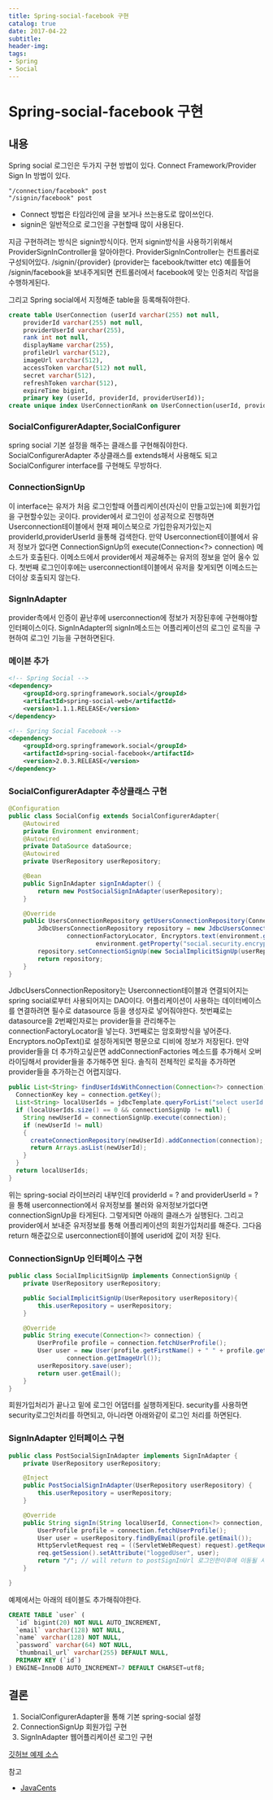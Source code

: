 ```yaml
---
title: Spring-social-facebook 구현
catalog: true
date: 2017-04-22
subtitle:
header-img:
tags:
- Spring
- Social
---
```

# Spring-social-facebook 구현
## 내용
Spring social 로그인은 두가지 구현 방법이 있다. Connect Framework/Provider Sign In 방법이 있다.

```
"/connection/facebook" post
"/signin/facebook" post
```

* Connect 방법은 타임라인에 글을 보거나 쓰는용도로 많이쓰인다.
* signin은 일반적으로 로그인을 구현할때 많이 사용된다.

지금 구현하려는 방식은 signin방식이다.
먼저 signin방식을 사용하기위해서 ProviderSignInController을 알아야한다.
ProviderSignInController는 컨트롤러로 구성되어있다. /signin/{provider} (provider는 facebook/twitter etc)
예를들어 /signin/facebook을 보내주게되면 컨트롤러에서 facebook에 맞는 인증처리 작업을 수행하게된다.

그리고 Spring social에서 지정해준 table을 등록해줘야한다.
```sql
create table UserConnection (userId varchar(255) not null,
	providerId varchar(255) not null,
	providerUserId varchar(255),
	rank int not null,
	displayName varchar(255),
	profileUrl varchar(512),
	imageUrl varchar(512),
	accessToken varchar(512) not null,
	secret varchar(512),
	refreshToken varchar(512),
	expireTime bigint,
	primary key (userId, providerId, providerUserId));
create unique index UserConnectionRank on UserConnection(userId, providerId, rank);
```


### SocialConfigurerAdapter,SocialConfigurer
spring social 기본 설정을 해주는 클래스를 구현해줘야한다. SocialConfigurerAdapter 추상클래스를 extends해서 사용해도 되고 SocialConfigurer interface를 구현해도 무방하다.

### ConnectionSignUp
이 interface는 유저가 처음 로그인할때 어플리케이션(자신이 만들고있는)에 회원가입을 구현할수있는 곳이다. provider에서 로그인이 성공적으로 진행하면 Userconnection테이블에서 현재 페이스북으로 가입한유저가있는지 providerId,providerUserId 을통해 검색한다. 만약 Userconnection테이블에서 유저 정보가 없다면 ConnectionSignUp의 execute(Connection<?> connection) 메소드가 호출된다. 이메소드에서 provider에서 제공해주는 유저의 정보을 얻어 올수 있다. 첫번째 로그인이후에는 userconnection테이블에서 유저을 찾게되면 이메소드는 더이상 호출되지 않는다.

### SignInAdapter
provider측에서 인증이 끝난후에 userconnection에 정보가 저장된후에 구현해야할 인터페이스이다. SignInAdapter의 signIn메소드는 어플리케이션의 로그인 로직을 구현하여 로그인 기능을 구현하면된다.


### 메이븐 추가

```xml
<!-- Spring Social -->
<dependency>
	<groupId>org.springframework.social</groupId>
	<artifactId>spring-social-web</artifactId>
	<version>1.1.1.RELEASE</version>
</dependency>

<!-- Spring Social Facebook -->
<dependency>
	<groupId>org.springframework.social</groupId>
	<artifactId>spring-social-facebook</artifactId>
	<version>2.0.3.RELEASE</version>
</dependency>
```

### SocialConfigurerAdapter 추상클래스 구현
```java
@Configuration
public class SocialConfig extends SocialConfigurerAdapter{
	@Autowired
	private Environment environment;
	@Autowired
	private DataSource dataSource;
	@Autowired
	private UserRepository userRepository;

	@Bean
	public SignInAdapter signInAdapter() {
		return new PostSocialSignInAdapter(userRepository);
	}

	@Override
	public UsersConnectionRepository getUsersConnectionRepository(ConnectionFactoryLocator connectionFactoryLocator) {
		JdbcUsersConnectionRepository repository = new JdbcUsersConnectionRepository(dataSource,
				connectionFactoryLocator, Encryptors.text(environment.getProperty("social.security.encryptPassword"),
						environment.getProperty("social.security.encryptSalt")));
		repository.setConnectionSignUp(new SocialImplicitSignUp(userRepository));
		return repository;
	}
}
```


JdbcUsersConnectionRepository는 Userconnection테이블과 연결되어지는 spring social로부터 사용되어지는 DAO이다. 어플리케이션이 사용하는 데이터베이스를 연결하려면 필수로 datasource 등을 생성자로 넣어줘야한다. 첫번쨰로는 datasource을 2번째인자로는 provider들을 관리해주는 connectionFactoryLocator을 넣는다. 3번째로는 암호화방식을 넣어준다. Encryptors.noOpText()로 설정하게되면 평문으로 디비에 정보가 저장된다. 만약 provider들을 더 추가하고싶은면 addConnectionFactories 메소드를 추가해서 오버라이딩해서 provider들을 추가해주면 된다. 솔직히 전체적인 로직을 추가하면 provider들을 추가하는건 어렵지않다.

```java
public List<String> findUserIdsWithConnection(Connection<?> connection) {
  ConnectionKey key = connection.getKey();
  List<String> localUserIds = jdbcTemplate.queryForList("select userId from " + tablePrefix + "UserConnection where providerId = ? and providerUserId = ?", String.class, key.getProviderId(), key.getProviderUserId());
  if (localUserIds.size() == 0 && connectionSignUp != null) {
    String newUserId = connectionSignUp.execute(connection);
    if (newUserId != null)
    {
      createConnectionRepository(newUserId).addConnection(connection);
      return Arrays.asList(newUserId);
    }
  }
  return localUserIds;
}
```

위는 spring-social 라이브러리 내부인데 providerId = ? and providerUserId = ? 을 통해 userconnection에서 유저정보를 불러와 유저정보가없다면 connectionSignUp을 타게된다. 그렇게되면 아래의 클래스가 실행된다. 그리고 provider에서 보내준 유저정보를 통해 어플리케이션의 회원가입처리를 해준다. 그다음 return 해준값으로 userconnection테이블에 userid에 값이 저장 된다.

### ConnectionSignUp 인터페이스 구현
```java
public class SocialImplicitSignUp implements ConnectionSignUp {
	private UserRepository userRepository;

	public SocialImplicitSignUp(UserRepository userRepository){
		this.userRepository = userRepository;
	}

	@Override
	public String execute(Connection<?> connection) {
		UserProfile profile = connection.fetchUserProfile();
		User user = new User(profile.getFirstName() + " " + profile.getLastName(), profile.getEmail(), "N/A",
				connection.getImageUrl());
		userRepository.save(user);
		return user.getEmail();
	}
}
```

회원가입처리가 끝나고 밑에 로그인 어댑터를 실행하게된다. security를 사용하면 security로그인처리를 하면되고, 아니라면 아래와같이 로그인 처리를 하면된다.

### SignInAdapter 인터페이스 구현
```java
public class PostSocialSignInAdapter implements SignInAdapter {
	private UserRepository userRepository;

	@Inject
	public PostSocialSignInAdapter(UserRepository userRepository) {
		this.userRepository = userRepository;
	}

	@Override
	public String signIn(String localUserId, Connection<?> connection, NativeWebRequest request) {
		UserProfile profile = connection.fetchUserProfile();
		User user = userRepository.findByEmail(profile.getEmail());
		HttpServletRequest req = ((ServletWebRequest) request).getRequest();
		req.getSession().setAttribute("loggedUser", user);
		return "/"; // will return to postSignInUrl 로그인한이후에 이동될 사이트인듯
	}

}

```
예제에서는 아래의 테이블도 추가해줘야한다.
```sql
CREATE TABLE `user` (
  `id` bigint(20) NOT NULL AUTO_INCREMENT,
  `email` varchar(128) NOT NULL,
  `name` varchar(128) NOT NULL,
  `password` varchar(64) NOT NULL,
  `thumbnail_url` varchar(255) DEFAULT NULL,
  PRIMARY KEY (`id`)
) ENGINE=InnoDB AUTO_INCREMENT=7 DEFAULT CHARSET=utf8;
```

## 결론
1. SocialConfigurerAdapter을 통해 기본 spring-social 설정
2. ConnectionSignUp 회원가입 구현
3. SignInAdapter 웹어플리케이션 로그인 구현



[깃허브 예제 소스](https://github.com/minwan1/Spring-social-facebook)

참고<br>
* [JavaCents](http://javacents.com/adding-social-sign-in-to-a-spring-boot-app/)<br>
